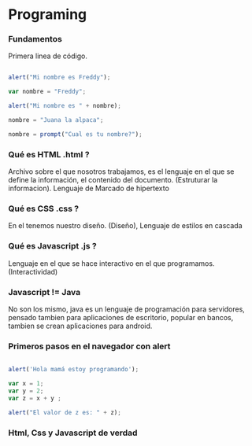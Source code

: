 # Programing

### Fundamentos
Primera linea de código.

```javascript

alert("Mi nombre es Freddy");

var nombre = "Freddy";

alert("Mi nombre es " + nombre);

nombre = "Juana la alpaca";

nombre = prompt("Cual es tu nombre?");

```

### Qué es HTML .html ?
Archivo sobre el que nosotros trabajamos, es el lenguaje en el que se define la información, el contenido del documento. (Estruturar la informacion).
Lenguaje de Marcado de hipertexto

### Qué es CSS .css ?
En el tenemos nuestro diseño. (Diseño),
Lenguaje de estilos en cascada


### Qué es Javascript .js ?
Lenguaje en el que se hace interactivo en el que programamos.(Interactividad)

### Javascript != Java
No son los mismo, java es un lenguaje de programación para servidores, pensado tambien para aplicaciones de escritorio, popular en bancos, tambien se crean aplicaciones para android.

### Primeros pasos en el navegador con alert

```javascript

alert('Hola mamá estoy programando');

var x = 1;
var y = 2;
var z = x + y ;

alert("El valor de z es: " + z);

```

### Html, Css y Javascript de verdad


